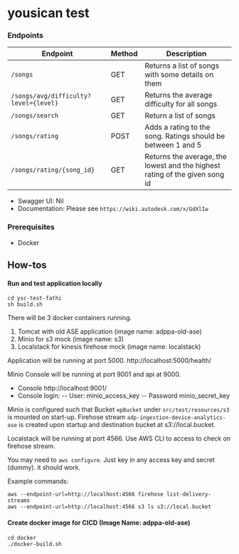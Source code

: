 # yousican test

### Endpoints
 
 Endpoint                                              | Method | Description
 ----------------------------------------------------- | ------ | ----------------
 `/songs` | GET    |  Returns a list of songs with some details on them         
 `/songs/avg/difficulty?level={level}`                   | GET   |  Returns the average difficulty for all songs	          
 `/songs/search`                  | GET    | Return a list of songs
 `/songs/rating`            | POST    | Adds a rating to the song. Ratings should be between 1 and 5
 `/songs/rating/{song_id}`   | GET    | Returns the average, the lowest and the highest rating of the given song id
  
 - Swagger UI: Nil 
 - Documentation: Please see `https://wiki.autodesk.com/x/GdXlIw`

### Prerequisites
   
- Docker


## How-tos

#### Run and test application locally

```
cd ysc-test-fathi
sh build.sh
```

There will be 3 docker containers running.
1. Tomcat with old ASE application (image name: adppa-old-ase)
2. Minio for s3 mock (image name: s3)
3. Localstack for kinesis firehose mock (image name: localstack) 

Application will be running at port 5000. http://localhost:5000/health/

Minio Console will be running at port 9001 and api at 9000. 
  - Console http://localhost:9001/
  - Console login: 
  --    User: minio_access_key
  --    Password minio_secret_key 

Minio is configured such that Bucket `epBucket` under `src/test/resources/s3` is mounted on start-up.
Firehose stream `adp-ingestion-device-analytics-ase` is created upon startup and destination bucket at s3://local.bucket. 

Localstack will be running at port 4566. Use AWS CLI to access to check on firehose stream. 

You may need to `aws configure`. Just key in any access key and secret (dummy). it should work.

Example commands:
```
aws --endpoint-url=http://localhost:4566 firehose list-delivery-streams
aws --endpoint-url=http://localhost:4566 s3 ls s3://local.bucket
```

#### Create docker image for CICD (Image Name: adppa-old-ase)
```
cd docker
./docker-build.sh
```
